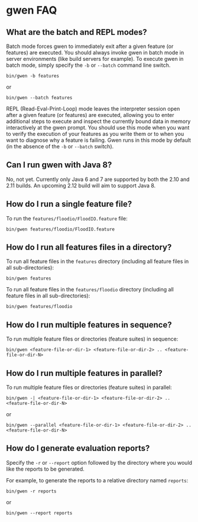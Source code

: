 gwen FAQ
========

What are the batch and REPL modes?
----------------------------------
Batch mode forces gwen to immediately exit after a given feature (or features) are executed. 
You should always invoke gwen in batch mode in server environments (like build servers for example).
To execute gwen in batch mode, simply specify the `-b` or `--batch` command line switch.
```
bin/gwen -b features
```
or
```
bin/gwen --batch features
```

REPL (Read-Eval-Print-Loop) mode leaves the interpreter session open after a given feature 
(or features) are executed, allowing you to enter additional steps to execute and inspect the 
currently bound data in memory interactively at the gwen prompt. You should use this mode when 
you want to verify the execution of your features as you write them or to when you want to 
diagnose why a feature is failing. Gwen runs in this mode by default (in the absence of the 
`-b` or `--batch` switch).

Can I run gwen with Java 8?
---------------------------

No, not yet. Currently only Java 6 and 7 are supported by both the 2.10 and 
2.11 builds. An upcoming 2.12 build will aim to support Java 8.

How do I run a single feature file?
-----------------------------------
To run the `features/floodio/FloodIO.feature` file:
```
bin/gwen features/floodio/FloodIO.feature
```

How do I run all features files in a directory?
-----------------------------------------------
To run all feature files in the `features` directory (including all feature files in all sub-directories):
```
bin/gwen features
```

To run all feature files in the `features/floodio` directory (including all feature files in all sub-directories):
```
bin/gwen features/floodio
```

How do I run multiple features in sequence?
-------------------------------------------
To run multiple feature files or directories (feature suites) in sequence:
```
bin/gwen <feature-file-or-dir-1> <feature-file-or-dir-2> .. <feature-file-or-dir-N>
```

How do I run multiple features in parallel?
-------------------------------------------
To run multiple feature files or directories (feature suites) in parallel:
```
bin/gwen -| <feature-file-or-dir-1> <feature-file-or-dir-2> .. <feature-file-or-dir-N>
```
or 
```
bin/gwen --parallel <feature-file-or-dir-1> <feature-file-or-dir-2> .. <feature-file-or-dir-N>
```

How do I generate evaluation reports?
-------------------------------------

Specify the `-r` or `--report` option followed by the directory where you 
would like the reports to be generated.

For example, to generate the reports to a relative directory named `reports`:
```
bin/gwen -r reports
```
or
```
bin/gwen --report reports
```
